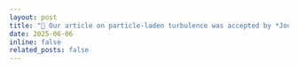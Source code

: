 ```yaml
---
layout: post
title: "🎉 Our article on particle-laden turbulence was accepted by *Journal of Fluid Mechanics*!"
date: 2025-06-06
inline: false
related_posts: false
---
```


